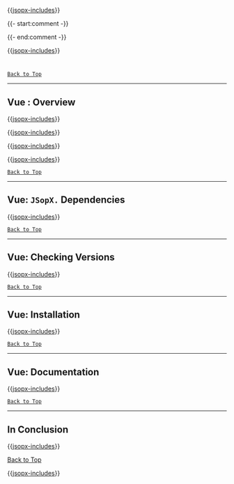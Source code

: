 ﻿{{[jsopx-includes](AllGlobal/Master/Includes/Sections/Technologies/Vue/Header.md)}}

{{- start:comment -}}
<!-- START JSOPX NOVA DOCX HEADER
group: 'Technologies'
subGroup: 'Vue'
isDraft: true
isProductionReady: true
toc: true
END JSOPX NOVA DOCX HEADER -->
{{- end:comment -}}

{{[jsopx-includes](AllGlobal/Master/Includes/Common/Draft-Notice.md)}}


#
[`Back to Top`](#table-of-contents)

---

## Vue : Overview

{{[jsopx-includes](AllGlobal/Master/Includes/Sections/Technologies/Vue/Overview.md)}}

{{[jsopx-includes](AllGlobal/Master/Includes/Common/Current-Phase.md)}}

{{[jsopx-includes](AllGlobal/Master/Includes/Sections/Technologies/Vue/BodyContent.md)}}

{{[jsopx-includes](AllGlobal/Master/Includes/Common/Alerts-Current.md)}}



[`Back to Top`](#table-of-contents)

---

## Vue: `JSopX.` Dependencies

{{[jsopx-includes](AllGlobal/Master/Includes/Sections/Technologies/Vue/JsopxDependencies.md)}}



[`Back to Top`](#table-of-contents)

---

## Vue: Checking Versions

{{[jsopx-includes](AllGlobal/Master/Includes/Sections/Technologies/Vue/CheckingVersions.md)}}



[`Back to Top`](#table-of-contents)

---

## Vue: Installation

{{[jsopx-includes](AllGlobal/Master/Includes/Sections/Technologies/Vue/Installation.md)}}


[`Back to Top`](#table-of-contents)

---

## Vue: Documentation

{{[jsopx-includes](AllGlobal/Master/Includes/Sections/Technologies/Vue/Documentation.md)}}


[`Back to Top`](#table-of-contents)

---

## In Conclusion

{{[jsopx-includes](AllGlobal/Master/Includes/Sections/Technologies/Vue/InConclusion.md)}}

[Back to Top](#table-of-contents)

{{[jsopx-includes](AllGlobal/Master/Includes/Layout/Footer.md)}}